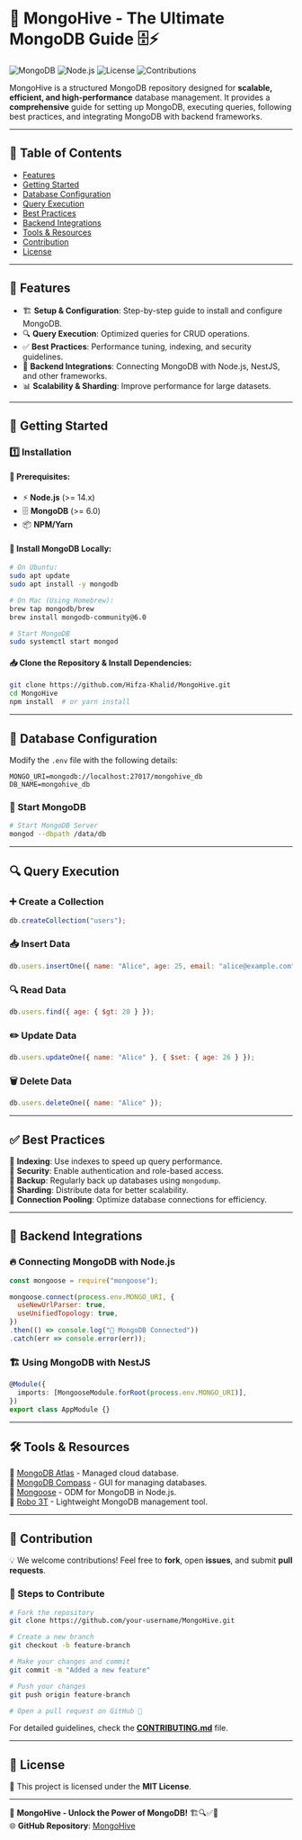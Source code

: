 # 🚀 MongoHive - The Ultimate MongoDB Guide 🗄️⚡  

![MongoDB](https://img.shields.io/badge/MongoDB-6.0-green?logo=mongodb)
![Node.js](https://img.shields.io/badge/Node.js-14%2B-brightgreen?logo=node.js)
![License](https://img.shields.io/badge/License-MIT-blue.svg)
![Contributions](https://img.shields.io/badge/Contributions-Welcome-orange)

MongoHive is a structured MongoDB repository designed for **scalable, efficient, and high-performance** database management. It provides a **comprehensive** guide for setting up MongoDB, executing queries, following best practices, and integrating MongoDB with backend frameworks.  

---

## 📖 Table of Contents  
- [Features](#-features)  
- [Getting Started](#-getting-started)  
- [Database Configuration](#-database-configuration)  
- [Query Execution](#-query-execution)  
- [Best Practices](#-best-practices)  
- [Backend Integrations](#-backend-integrations)  
- [Tools & Resources](#-tools--resources)  
- [Contribution](#-contribution)  
- [License](#-license)  

---

## 📌 Features  
- 🏗️ **Setup & Configuration**: Step-by-step guide to install and configure MongoDB.  
- 🔍 **Query Execution**: Optimized queries for CRUD operations.  
- ✅ **Best Practices**: Performance tuning, indexing, and security guidelines.  
- 🔗 **Backend Integrations**: Connecting MongoDB with Node.js, NestJS, and other frameworks.  
- 📊 **Scalability & Sharding**: Improve performance for large datasets.  

---

## 🚀 Getting Started  

### 1️⃣ Installation  

#### 📜 Prerequisites:  
- ⚡ **Node.js** (>= 14.x)  
- 🗄️ **MongoDB** (>= 6.0)  
- 📦 **NPM/Yarn**  

#### 🔧 Install MongoDB Locally:  
```sh
# On Ubuntu:
sudo apt update
sudo apt install -y mongodb

# On Mac (Using Homebrew):
brew tap mongodb/brew
brew install mongodb-community@6.0

# Start MongoDB
sudo systemctl start mongod
```

#### 📥 Clone the Repository & Install Dependencies:  
```sh
git clone https://github.com/Hifza-Khalid/MongoHive.git
cd MongoHive
npm install  # or yarn install
```

---

## 🎯 Database Configuration  

Modify the `.env` file with the following details:  
```env
MONGO_URI=mongodb://localhost:27017/mongohive_db
DB_NAME=mongohive_db
```

### 🔄 Start MongoDB  
```sh
# Start MongoDB Server
mongod --dbpath /data/db
```

---

## 🔍 Query Execution  

### ➕ Create a Collection  
```js
db.createCollection("users");
```

### 📥 Insert Data  
```js
db.users.insertOne({ name: "Alice", age: 25, email: "alice@example.com" });
```

### 🔍 Read Data  
```js
db.users.find({ age: { $gt: 20 } });
```

### ✏️ Update Data  
```js
db.users.updateOne({ name: "Alice" }, { $set: { age: 26 } });
```

### 🗑️ Delete Data  
```js
db.users.deleteOne({ name: "Alice" });
```

---

## ✅ Best Practices  

🔹 **Indexing**: Use indexes to speed up query performance.  
🔹 **Security**: Enable authentication and role-based access.  
🔹 **Backup**: Regularly back up databases using `mongodump`.  
🔹 **Sharding**: Distribute data for better scalability.  
🔹 **Connection Pooling**: Optimize database connections for efficiency.  

---

## 🔗 Backend Integrations  

### 🔥 Connecting MongoDB with Node.js  
```js
const mongoose = require("mongoose");

mongoose.connect(process.env.MONGO_URI, {
  useNewUrlParser: true,
  useUnifiedTopology: true,
})
.then(() => console.log("🚀 MongoDB Connected"))
.catch(err => console.error(err));
```

### 🏗️ Using MongoDB with NestJS  
```ts
@Module({
  imports: [MongooseModule.forRoot(process.env.MONGO_URI)],
})
export class AppModule {}
```

---

## 🛠️ Tools & Resources  

🔹 [MongoDB Atlas](https://www.mongodb.com/cloud/atlas) - Managed cloud database.  
🔹 [MongoDB Compass](https://www.mongodb.com/try/download/compass) - GUI for managing databases.  
🔹 [Mongoose](https://mongoosejs.com/) - ODM for MongoDB in Node.js.  
🔹 [Robo 3T](https://robomongo.org/) - Lightweight MongoDB management tool.  

---

## 🤝 Contribution  

💡 We welcome contributions! Feel free to **fork**, open **issues**, and submit **pull requests**.  

### 📌 Steps to Contribute  
```sh
# Fork the repository
git clone https://github.com/your-username/MongoHive.git

# Create a new branch
git checkout -b feature-branch

# Make your changes and commit
git commit -m "Added a new feature"

# Push your changes
git push origin feature-branch

# Open a pull request on GitHub 🚀
```

For detailed guidelines, check the **[CONTRIBUTING.md](CONTRIBUTING.md)** file.  

---

## 📜 License  

🔖 This project is licensed under the **MIT License**.  

---

🚀 **MongoHive - Unlock the Power of MongoDB!** 🏗️🔍✅🔗  
🌐 **GitHub Repository**: [MongoHive](https://github.com/Hifza-Khalid/MongoHive)  
